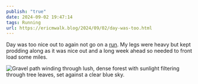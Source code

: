 ```yaml
---
publish: "true"
date: 2024-09-02 19:47:14
tags: Running
url: https://ericmwalk.blog/2024/09/02/day-was-too.html
---
```


Day was too nice out to again not go on a [run](https://strava.com/activities/12311167510). My legs were heavy but kept prodding along as it was nice out and a long week ahead so needed to front load some miles.

![Gravel path winding through lush, dense forest with sunlight filtering through tree leaves, set against a clear blue sky.](https://ericmwalk.blog/uploads/2024/img-1793.jpeg)